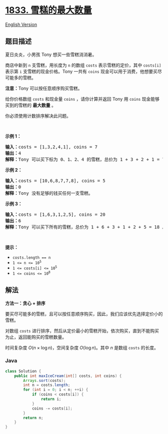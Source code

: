 # [1833. 雪糕的最大数量](https://leetcode.cn/problems/maximum-ice-cream-bars)

[English Version](/solution/1800-1899/1833.Maximum%20Ice%20Cream%20Bars/README_EN.md)

## 题目描述

<!-- 这里写题目描述 -->

<p>夏日炎炎，小男孩 Tony 想买一些雪糕消消暑。</p>

<p>商店中新到 <code>n</code> 支雪糕，用长度为 <code>n</code> 的数组 <code>costs</code> 表示雪糕的定价，其中 <code>costs[i]</code> 表示第 <code>i</code> 支雪糕的现金价格。Tony 一共有 <code>coins</code> 现金可以用于消费，他想要买尽可能多的雪糕。</p>

<p><strong>注意：</strong>Tony 可以按任意顺序购买雪糕。</p>

<p>给你价格数组 <code>costs</code> 和现金量 <code>coins</code> ，请你计算并返回 Tony 用 <code>coins</code> 现金能够买到的雪糕的 <strong>最大数量</strong> 。</p>

<p>你必须使用计数排序解决此问题。</p>

<p>&nbsp;</p>

<p><strong>示例 1：</strong></p>

<pre>
<strong>输入：</strong>costs = [1,3,2,4,1], coins = 7
<strong>输出：</strong>4
<strong>解释：</strong>Tony 可以买下标为 0、1、2、4 的雪糕，总价为 1 + 3 + 2 + 1 = 7
</pre>

<p><strong>示例 2：</strong></p>

<pre>
<strong>输入：</strong>costs = [10,6,8,7,7,8], coins = 5
<strong>输出：</strong>0
<strong>解释：</strong>Tony 没有足够的钱买任何一支雪糕。
</pre>

<p><strong>示例 3：</strong></p>

<pre>
<strong>输入：</strong>costs = [1,6,3,1,2,5], coins = 20
<strong>输出：</strong>6
<strong>解释：</strong>Tony 可以买下所有的雪糕，总价为 1 + 6 + 3 + 1 + 2 + 5 = 18 。
</pre>

<p>&nbsp;</p>

<p><strong>提示：</strong></p>

<ul>
	<li><code>costs.length == n</code></li>
	<li><code>1 &lt;= n &lt;= 10<sup>5</sup></code></li>
	<li><code>1 &lt;= costs[i] &lt;= 10<sup>5</sup></code></li>
	<li><code>1 &lt;= coins &lt;= 10<sup>8</sup></code></li>
</ul>

## 解法

**方法一：贪心 + 排序**

要买尽可能多的雪糕，且可以按任意顺序购买，因此，我们应该优先选择定价小的雪糕。

对数组 `costs` 进行排序，然后从定价最小的雪糕开始，依次购买，直到不能购买为止，返回能购买的雪糕数量。

时间复杂度 $O(n \times \log n)$，空间复杂度 $O(\log n)$。其中 $n$ 是数组 `costs` 的长度。

### **Java**

```java
class Solution {
    public int maxIceCream(int[] costs, int coins) {
        Arrays.sort(costs);
        int n = costs.length;
        for (int i = 0; i < n; ++i) {
            if (coins < costs[i]) {
                return i;
            }
            coins -= costs[i];
        }
        return n;
    }
}
```
